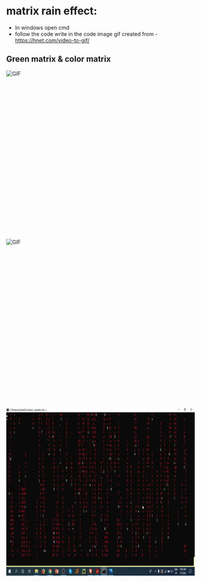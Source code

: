 # matrix rain effect:

- In windows open cmd
- follow the code write in the code image 
gif created from - https://hnet.com/video-to-gif/

## Green matrix & color matrix
 <img align="right" alt="GIF" src="https://github.com/HotuRam/cmatrix/blob/main/gifs/matrix.gif?raw=true" width="800" height="450" />
<img align="right" alt="GIF" src="https://github.com/HotuRam/cmatrix/blob/main/gifs/mixed-%20matrix.gif?raw=true" width="800" height="450" />
 <img align="right" alt="GIF" src="https://github.com/HotuRam/cmatrix/blob/main/gifs/red%20matrix.gif?raw=true" width="800" height="450" />

